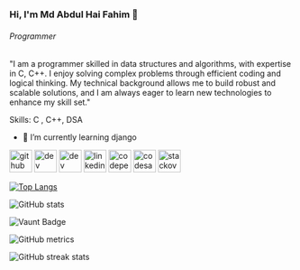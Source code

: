 ### Hi, I'm  Md Abdul Hai Fahim 👋
###### Programmer


"I am a programmer skilled in data structures and algorithms, with expertise in C, C++. I enjoy solving complex problems through efficient coding and logical thinking. My technical background allows me to build robust and scalable solutions, and I am always eager to learn new technologies to enhance my skill set."

Skills: C , C++, DSA 

- 🌱 I’m currently learning django


[<img src='https://cdn.jsdelivr.net/npm/simple-icons@3.0.1/icons/github.svg' alt='github' height='40'>](https://github.com/mahfahim)  [<img src='https://cdn.jsdelivr.net/npm/simple-icons@3.0.1/icons/dev-dot-to.svg' alt='dev' height='40'>](https://dev.to/https://dev.to/mahfahim51)  [<img src='https://cdn.jsdelivr.net/npm/simple-icons@3.0.1/icons/hashnode.svg' alt='dev' height='40'>](https://hashnode.com/@mahfahim51)  [<img src='https://cdn.jsdelivr.net/npm/simple-icons@3.0.1/icons/linkedin.svg' alt='linkedin' height='40'>](https://www.linkedin.com/in/https://www.linkedin.com/in/mdabdulhaifahim//)  [<img src='https://cdn.jsdelivr.net/npm/simple-icons@3.0.1/icons/codepen.svg' alt='codepen' height='40'>](https://codepen.io/https://codepen.io/mahfahim51)  [<img src='https://cdn.jsdelivr.net/npm/simple-icons@3.0.1/icons/codesandbox.svg' alt='codesandbox' height='40'>](https://codesandbox.io/u/https://codesandbox.io/u/mahfahim51)  [<img src='https://cdn.jsdelivr.net/npm/simple-icons@3.0.1/icons/stackoverflow.svg' alt='stackoverflow' height='40'>](https://stackoverflow.com/users/https://stackoverflow.com/users/28015960/m-a-h-fahim)  

[![Top Langs](https://github-readme-stats.vercel.app/api/top-langs/?username=mahfahim)](https://github.com/anuraghazra/github-readme-stats)

![GitHub stats](https://github-readme-stats.vercel.app/api?username=mahfahim&show_icons=true&count_private=true)  

![Vaunt Badge](https://api.vaunt.dev/v1/github/entities/mahfahim/contributions?format=svg&private=true)  

![GitHub metrics](https://metrics.lecoq.io/mahfahim?template=classic)

![GitHub streak stats](https://streak-stats.demolab.com/?user=mahfahim)  

